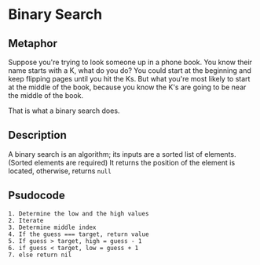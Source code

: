# Binary Search

## Metaphor

Suppose you're trying to look someone up in a phone book. You know their name
starts with a K, what do you do? You could start at the beginning and keep
flipping pages until you hit the Ks. But what you're most likely to start at the
middle of the book, because you know the K's are going to be near the middle
of the book.

That is what a binary search does.

## Description

A binary search is an algorithm; its inputs are a sorted list of elements.
(Sorted elements are required) It returns the position of the element is
located, otherwise, returns `null`

## Psudocode

```
1. Determine the low and the high values
2. Iterate
3. Determine middle index
4. If the guess === target, return value
5. If guess > target, high = guess - 1
6. if guess < target, low = guess + 1
7. else return nil
```
